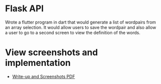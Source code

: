 # Flask API

Wrote a flutter program in dart that would generate a list of wordpairs from an array selection. It would allow users to save the wordpair and also allow a user to go to a second screen to view the definition of the words.

# View screenshots and implementation

- [Write-up and Screenshots PDF](https://github.com/MohammadAli896/wordpair-generator-flutter/blob/main/Mohammad%20Ali%20-%20Lab%201%20Submission.pdf)
